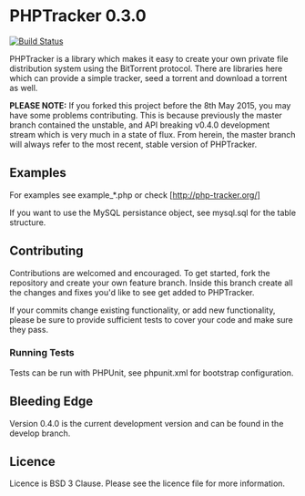 # PHPTracker 0.3.0
[![Build Status](https://img.shields.io/travis/tcz/PHPTracker.svg?style=flat-square&branch=master)](https://travis-ci.org/tcz/PHPTracker)

PHPTracker is a library which makes it easy to create your own private file distribution system using the BitTorrent protocol. There are libraries here which can provide a simple tracker, seed a torrent and download a torrent as well.

**PLEASE NOTE:** If you forked this project before the 8th May 2015, you may have some problems contributing. This is because previously the master branch contained the unstable, and API breaking v0.4.0 development stream which is very much in a state of flux. From herein, the master branch will always refer to the most recent, stable version of PHPTracker.


## Examples
For examples see example_*.php or check [http://php-tracker.org/]

If you want to use the MySQL persistance object, see mysql.sql for the table structure.

## Contributing
Contributions are welcomed and encouraged. To get started, fork the repository and create your own feature branch. Inside this branch create all the changes and fixes you'd like to see get added to PHPTracker.

If your commits change existing functionality, or add new functionality, please be sure to provide sufficient tests to cover your code and make sure they pass.

### Running Tests

Tests can be run with PHPUnit, see phpunit.xml for bootstrap configuration.

## Bleeding Edge
Version 0.4.0 is the current development version and can be found in the develop branch. 

## Licence
Licence is BSD 3 Clause. Please see the licence file for more information.
